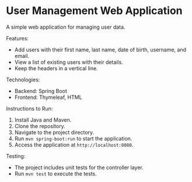 # User Management Web Application

A simple web application for managing user data.

Features:
- Add users with their first name, last name, date of birth, username, and email.
- View a list of existing users with their details.
- Keep the headers in a vertical line.

Technologies:
- Backend: Spring Boot
- Frontend: Thymeleaf, HTML

Instructions to Run:
1. Install Java and Maven.
2. Clone the repository.
3. Navigate to the project directory.
4. Run `mvn spring-boot:run` to start the application.
5. Access the application at `http://localhost:8080`.


Testing:
- The project includes unit tests for the controller layer.
- Run `mvn test` to execute the tests.
